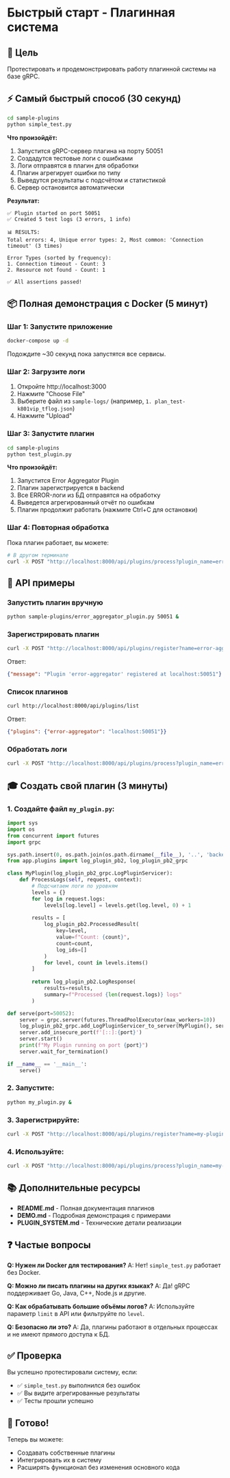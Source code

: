 # Быстрый старт - Плагинная система

## 🎯 Цель

Протестировать и продемонстрировать работу плагинной системы на базе gRPC.

## ⚡ Самый быстрый способ (30 секунд)

```bash
cd sample-plugins
python simple_test.py
```

**Что произойдёт:**
1. Запустится gRPC-сервер плагина на порту 50051
2. Создадутся тестовые логи с ошибками
3. Логи отправятся в плагин для обработки
4. Плагин агрегирует ошибки по типу
5. Выведутся результаты с подсчётом и статистикой
6. Сервер остановится автоматически

**Результат:**
```
✅ Plugin started on port 50051
✅ Created 5 test logs (3 errors, 1 info)

📊 RESULTS:
Total errors: 4, Unique error types: 2, Most common: 'Connection timeout' (3 times)

Error Types (sorted by frequency):
1. Connection timeout - Count: 3
2. Resource not found - Count: 1

✅ All assertions passed!
```

## 📦 Полная демонстрация с Docker (5 минут)

### Шаг 1: Запустите приложение

```bash
docker-compose up -d
```

Подождите ~30 секунд пока запустятся все сервисы.

### Шаг 2: Загрузите логи

1. Откройте http://localhost:3000
2. Нажмите "Choose File"
3. Выберите файл из `sample-logs/` (например, `1. plan_test-k801vip_tflog.json`)
4. Нажмите "Upload"

### Шаг 3: Запустите плагин

```bash
cd sample-plugins
python test_plugin.py
```

**Что произойдёт:**
1. Запустится Error Aggregator Plugin
2. Плагин зарегистрируется в backend
3. Все ERROR-логи из БД отправятся на обработку
4. Выведется агрегированный отчёт по ошибкам
5. Плагин продолжит работать (нажмите Ctrl+C для остановки)

### Шаг 4: Повторная обработка

Пока плагин работает, вы можете:

```bash
# В другом терминале
curl -X POST "http://localhost:8000/api/plugins/process?plugin_name=error-aggregator&level=error"
```

## 🔧 API примеры

### Запустить плагин вручную

```bash
python sample-plugins/error_aggregator_plugin.py 50051 &
```

### Зарегистрировать плагин

```bash
curl -X POST "http://localhost:8000/api/plugins/register?name=error-aggregator&address=localhost:50051"
```

Ответ:
```json
{"message": "Plugin 'error-aggregator' registered at localhost:50051"}
```

### Список плагинов

```bash
curl http://localhost:8000/api/plugins/list
```

Ответ:
```json
{"plugins": {"error-aggregator": "localhost:50051"}}
```

### Обработать логи

```bash
curl -X POST "http://localhost:8000/api/plugins/process?plugin_name=error-aggregator"
```

## 🎓 Создать свой плагин (3 минуты)

### 1. Создайте файл `my_plugin.py`:

```python
import sys
import os
from concurrent import futures
import grpc

sys.path.insert(0, os.path.join(os.path.dirname(__file__), '..', 'backend'))
from app.plugins import log_plugin_pb2, log_plugin_pb2_grpc

class MyPlugin(log_plugin_pb2_grpc.LogPluginServicer):
    def ProcessLogs(self, request, context):
        # Подсчитаем логи по уровням
        levels = {}
        for log in request.logs:
            levels[log.level] = levels.get(log.level, 0) + 1
        
        results = [
            log_plugin_pb2.ProcessedResult(
                key=level,
                value=f"Count: {count}",
                count=count,
                log_ids=[]
            )
            for level, count in levels.items()
        ]
        
        return log_plugin_pb2.LogResponse(
            results=results,
            summary=f"Processed {len(request.logs)} logs"
        )

def serve(port=50052):
    server = grpc.server(futures.ThreadPoolExecutor(max_workers=10))
    log_plugin_pb2_grpc.add_LogPluginServicer_to_server(MyPlugin(), server)
    server.add_insecure_port(f'[::]:{port}')
    server.start()
    print(f"My Plugin running on port {port}")
    server.wait_for_termination()

if __name__ == '__main__':
    serve()
```

### 2. Запустите:

```bash
python my_plugin.py &
```

### 3. Зарегистрируйте:

```bash
curl -X POST "http://localhost:8000/api/plugins/register?name=my-plugin&address=localhost:50052"
```

### 4. Используйте:

```bash
curl -X POST "http://localhost:8000/api/plugins/process?plugin_name=my-plugin"
```

## 📚 Дополнительные ресурсы

- **README.md** - Полная документация плагинов
- **DEMO.md** - Подробная демонстрация с примерами
- **PLUGIN_SYSTEM.md** - Технические детали реализации

## ❓ Частые вопросы

**Q: Нужен ли Docker для тестирования?**
A: Нет! `simple_test.py` работает без Docker.

**Q: Можно ли писать плагины на других языках?**
A: Да! gRPC поддерживает Go, Java, C++, Node.js и другие.

**Q: Как обрабатывать большие объёмы логов?**
A: Используйте параметр `limit` в API или фильтруйте по `level`.

**Q: Безопасно ли это?**
A: Да, плагины работают в отдельных процессах и не имеют прямого доступа к БД.

## ✅ Проверка

Вы успешно протестировали систему, если:
- ✅ `simple_test.py` выполнился без ошибок
- ✅ Вы видите агрегированные результаты
- ✅ Тесты прошли успешно

## 🎉 Готово!

Теперь вы можете:
- Создавать собственные плагины
- Интегрировать их в систему
- Расширять функционал без изменения основного кода
